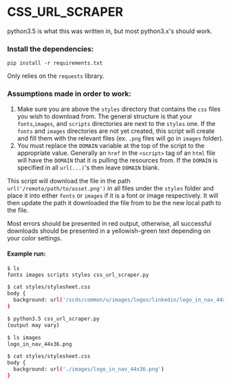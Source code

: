 # CSS_URL_SCRAPER

python3.5 is what this was written in, but most python3.x's should work.

### Install the dependencies:

`pip install -r requirements.txt`

Only relies on the `requests` library.

### Assumptions made in order to work:
1. Make sure you are above the `styles` directory that contains the `css` files you wish to download from. The general structure is that your `fonts`,`images`, and `scripts` directories are next to the `styles` one. If the `fonts` and `images` directories are not yet created, this script will create and fill them with the relevant files (ex. `.png` files will go in `images` folder).
2. You must replace the `DOMAIN` variable at the top of the script to the appropriate value. Generally an `href` in the `<script>` tag of an `html` file will have the `DOMAIN` that it is pulling the resources from. If the `DOMAIN` is specified in all `url(...)`'s then leave `DOMAIN` blank.


This script will download the file in the path `url('/remote/path/to/asset.png')` in all files under the `styles` folder and place it into either `fonts` or `images` if it is a font or image respectively. It will then update the path it downloaded the file from to be the new local path to the file.


Most errors should be presented in red output,
otherwise, all successful downloads should be presented in a
yellowish-green text depending on your color settings.

#### Example run:
```bash
$ ls
fonts images scripts styles css_url_scraper.py

$ cat styles/stylesheet.css
body {
  background: url('/scds/common/u/images/logos/linkedin/logo_in_nav_44x36.png')
}

$ python3.5 css_url_scraper.py
(output may vary)

$ ls images
logo_in_nav_44x36.png

$ cat styles/stylesheet.css
body {
  background: url('./images/logo_in_nav_44x36.png')
}
```

